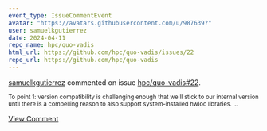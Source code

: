 ```yaml
---
event_type: IssueCommentEvent
avatar: "https://avatars.githubusercontent.com/u/987639?"
user: samuelkgutierrez
date: 2024-04-11
repo_name: hpc/quo-vadis
html_url: https://github.com/hpc/quo-vadis/issues/22
repo_url: https://github.com/hpc/quo-vadis
---
```


<a href='https://github.com/samuelkgutierrez' target='_blank'>samuelkgutierrez</a> commented on issue <a href='https://github.com/hpc/quo-vadis/issues/22' target='_blank'>hpc/quo-vadis#22</a>.

<small>To point 1: version compatibility is challenging enough that we'll stick to our internal version until there is a compelling reason to also support system-installed hwloc libraries. ...</small>

<a href='https://github.com/hpc/quo-vadis/issues/22' target='_blank'>View Comment</a>